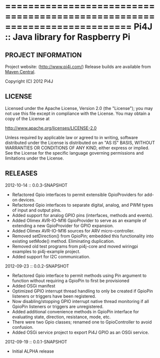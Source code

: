 ==========================================================================
 Pi4J :: Java library for Raspberry Pi
==========================================================================

## PROJECT INFORMATION

 Project website: (http://www.pi4j.com/) 
 Release builds are available from [Maven Central](http://search.maven.org/#search%7Cga%7C1%7Ccom.pi4j).

 Copyright (C) 2012 Pi4J

## LICENSE
 
 Licensed under the Apache License, Version 2.0 (the "License");
 you may not use this file except in compliance with the License.
 You may obtain a copy of the License at

 http://www.apache.org/licenses/LICENSE-2.0
  
 Unless required by applicable law or agreed to in writing, software
 distributed under the License is distributed on an "AS IS" BASIS,
 WITHOUT WARRANTIES OR CONDITIONS OF ANY KIND, either express or implied.
 See the License for the specific language governing permissions and
 limitations under the License.
 
## RELEASES

2012-10-14 :: 0.0.3-SNAPSHOT
 
   *  Refactored Gpio interfaces to permit extensible GpioProviders for add-on devices.
   *  Refactored Gpio interfaces to separate digital, analog, and PWM types of input and output pins.
   *  Added support for analog GPIO pins (interfaces, methods and events). 
   *  Added Olimex AVR-IO-M16 GpioProvider to serve as an example of extending a new GpioProvider for GPIO expansion. 
   *  Added Olimex AVR-IO-M16 sources for ARV micro-controller.
   *  Removed setDirection() from GpioPin; embedded this functionality into existing setMode() method.  Eliminating duplication.
   *  Removed old test programs from pi4j-core and moved wiringpi examples to pi4j-example project.  
   *  Added support for I2C communication.


2012-09-23 :: 0.0.2-SNAPSHOT
 
   *  Refactored Gpio interface to permit methods using Pin argument to function without requiring a GpioPin to first be provisioned
   *  Added OSGi manifest 
   *  Optimized GPIO interrupt thread handling to only be created if GpioPin listeners or triggers have been registered.
   *  Now disabling/stopping GPIO interrupt native thread monitoring if all GpioPin listeners or triggers are unregistered.
   *  Added additional convenience methods in GpioPin interface for evaluating state, direction, resistance, mode, etc. 
   *  There were two Gpio classes; renamed one to GpioController to avoid confusion.
   *  Added OSGi service project to export Pi4J GPIO as an OSGi service.  


2012-09-19 :: 0.0.1-SNAPSHOT
 
   *  Initial ALPHA release
 
 